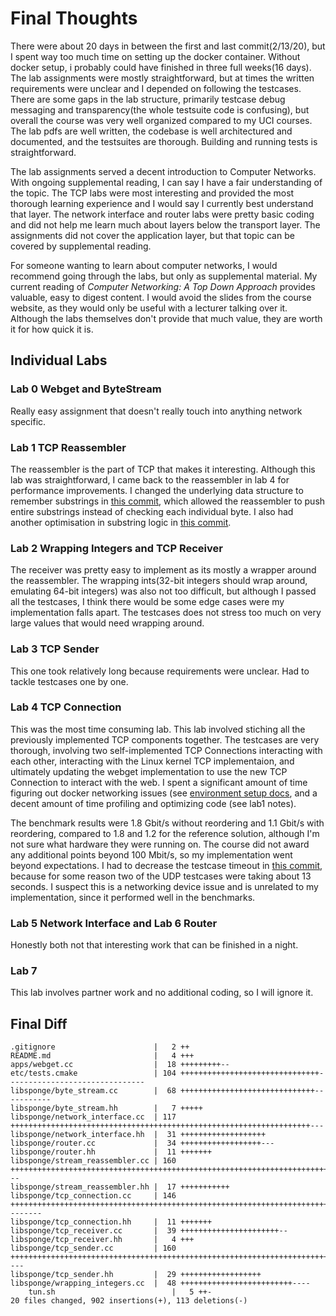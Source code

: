 # Final Thoughts

There were about 20 days in between the first and last commit(2/13/20), but I spent way too much time on setting up the docker container. Without docker setup, i probably could have finished in three full weeks(16 days). The lab assignments were mostly straightforward, but at times the written requirements were unclear and I depended on following the testcases. There are some gaps in the lab structure, primarily testcase debug messaging and transparency(the whole testsuite code is confusing), but overall the course was very well organized compared to my UCI courses. The lab pdfs are well written, the codebase is well architectured and documented, and the testsuites are thorough. Building and running tests is straightforward.

The lab assignments served a decent introduction to Computer Networks. With ongoing supplemental reading, I can say I have a fair understanding of the topic. The TCP labs were most interesting and provided the most thorough learning experience and I would say I currently best understand that layer. The network interface and router labs were pretty basic coding and did not help me learn much about layers below the transport layer. The assignments did not cover the application layer, but that topic can be covered by supplemental reading.

For someone wanting to learn about computer networks, I would recommend going through the labs, but only as supplemental material. My current reading of *Computer Networking: A Top Down Approach* provides valuable, easy to digest content. I would avoid the slides from the course website, as they would only be useful with a lecturer talking over it. Although the labs themselves don't provide that much value, they are worth it for how quick it is.

## Individual Labs

### Lab 0 Webget and ByteStream
Really easy assignment that doesn't really touch into anything network specific.

### Lab 1 TCP Reassembler
The reassembler is the part of TCP that makes it interesting. Although this lab was straightforward, I came back to the reassembler in lab 4 for performance improvements. I changed the underlying data structure to remember substrings in [this commit](https://github.com/caojoshua/StanfordCS144-sponge/commit/2087109ef0ade1af7b766ec0ddc114092ccaf50c), which allowed the reassembler to push entire substrings instead of checking each individual byte. I also had another optimisation in substring logic in [this commit](https://github.com/caojoshua/StanfordCS144-sponge/commit/cfb43cdd89aacc064d0fa9afbe417bf9ba1f72c8).

### Lab 2 Wrapping Integers and TCP Receiver
The receiver was pretty easy to implement as its mostly a wrapper around the reassembler. The wrapping ints(32-bit integers should wrap around, emulating 64-bit integers) was also not too difficult, but although I passed all the testcases, I think there would be some edge cases were my implementation falls apart. The testcases does not stress too much on very large values that would need wrapping around.

### Lab 3 TCP Sender
This one took relatively long because requirements were unclear. Had to tackle testcases one by one.

### Lab 4 TCP Connection
This was the most time consuming lab. This lab involved stiching all the previously implemented TCP components together. The testcases are very thorough, involving two self-implemented TCP Connections interacting with each other, interacting with the Linux kernel TCP implementaion, and ultimately updating the webget implementation to use the new TCP Connection to interact with the web. I spent a significant amount of time figuring out docker networking issues (see [environment setup docs](https://github.com/caojoshua/StanfordCS144/blob/master/docs/env_setup.md), and a decent amount of time profiling and optimizing code (see lab1 notes).

The benchmark results were 1.8 Gbit/s without reordering and 1.1 Gbit/s with reordering, compared to 1.8 and 1.2 for the reference solution, although I'm not sure what hardware they were running on. The course did not award any additional points beyond 100 Mbit/s, so my implementation went beyond expectations. I had to decrease the testcase timeout in [this commit](https://github.com/caojoshua/StanfordCS144-sponge/commit/e0aece421d36dd16b9e52cc90090589e85913e0b), because for some reason two of the UDP testcases were taking about 13 seconds. I suspect this is a networking device issue and is unrelated to my implementation, since it performed well in the benchmarks.

### Lab 5 Network Interface and Lab 6 Router
Honestly both not that interesting work that can be finished in a night.

### Lab 7
This lab involves partner work and no additional coding, so I will ignore it.

## Final Diff
```
.gitignore                      |   2 ++
README.md                       |   4 +++
apps/webget.cc                  |  18 +++++++++--
etc/tests.cmake                 | 104 +++++++++++++++++++++++++++++++-------------------------------
libsponge/byte_stream.cc        |  68 ++++++++++++++++++++++++++++++-----------
libsponge/byte_stream.hh        |   7 +++++
libsponge/network_interface.cc  | 117 +++++++++++++++++++++++++++++++++++++++++++++++++++++++++++++++++++---
libsponge/network_interface.hh  |  31 +++++++++++++++++++
libsponge/router.cc             |  34 ++++++++++++++++++---
libsponge/router.hh             |  11 +++++++
libsponge/stream_reassembler.cc | 160 +++++++++++++++++++++++++++++++++++++++++++++++++++++++++++++++++++++++++++++++++++++++++++++---
libsponge/stream_reassembler.hh |  17 +++++++++++
libsponge/tcp_connection.cc     | 146 +++++++++++++++++++++++++++++++++++++++++++++++++++++++++++++++++++++++++++++++--------
libsponge/tcp_connection.hh     |  11 +++++++
libsponge/tcp_receiver.cc       |  39 ++++++++++++++++++++++--
libsponge/tcp_receiver.hh       |   4 +++
libsponge/tcp_sender.cc         | 160 ++++++++++++++++++++++++++++++++++++++++++++++++++++++++++++++++++++++++++++++++++++++++++++----
libsponge/tcp_sender.hh         |  29 ++++++++++++++++++
libsponge/wrapping_integers.cc  |  48 +++++++++++++++++++++++++----
	tun.sh                          |   5 ++-
20 files changed, 902 insertions(+), 113 deletions(-)
```

